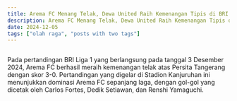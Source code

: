 ```yaml
---
title: Arema FC Menang Telak, Dewa United Raih Kemenangan Tipis di BRI Liga 1.
description: Arema FC Menang Telak, Dewa United Raih Kemenangan Tipis di BRI Liga 1.
date: 2024-12-05
tags: ["olah raga", "posts with two tags"]
---
```


<img src="https://i0.wp.com/ujaran.co/wp-content/uploads/2024/12/77215-duel-arema-fc-vs-persita-tangerang-dalam-laga-pekan-ke-12-bri-liga-1.webp?resize=480%2C366&ssl=1" alt="">

Pada pertandingan BRI Liga 1 yang berlangsung pada tanggal 3 Desember 2024, Arema FC berhasil meraih kemenangan telak atas Persita Tangerang dengan skor 3-0. Pertandingan yang digelar di Stadion Kanjuruhan ini menunjukkan dominasi Arema FC sepanjang laga, dengan gol-gol yang dicetak oleh Carlos Fortes, Dedik Setiawan, dan Renshi Yamaguchi.